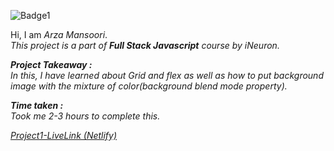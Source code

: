 ![Badge1](https://img.shields.io/badge/Project2-RestaurantHomePage-A020F0)

Hi, I am *Arza Mansoori*.<br>
*This project is a part of ***Full Stack Javascript*** course by iNeuron.*

***Project Takeaway :***<br>
*In this, I have learned about Grid and flex as well as how to put background image with the mixture of color(background blend mode property).*

***Time taken :***<br>
*Took me 2-3 hours to complete this.*

[*Project1-LiveLink (Netlify)*](https://project1-streetstyle.netlify.app/ "Project 1")